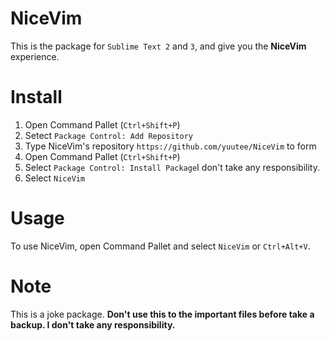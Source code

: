 NiceVim
=======

This is the package for `Sublime Text 2` and `3`, and give you the **NiceVim** experience.

# Install
1. Open Command Pallet (`Ctrl+Shift+P`)
2. Setect `Package Control: Add Repository`
3. Type NiceVim's repository `https://github.com/yuutee/NiceVim` to form
4. Open Command Pallet (`Ctrl+Shift+P`)
5. Select `Package Control: Install Package`I don't take any responsibility.
6. Select `NiceVim`

# Usage
To use NiceVim, open Command Pallet and select `NiceVim` or `Ctrl+Alt+V`.

# Note
This is a joke package.  **Don't use this to the important files before take a backup.  I don't take any responsibility.**